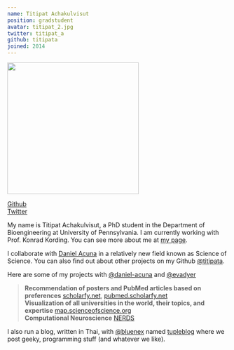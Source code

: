 ```yaml
---
name: Titipat Achakulvisut
position: gradstudent
avatar: titipat_2.jpg
twitter: titipat_a
github: titipata
joined: 2014
---
```


<img width="300" src="{{site.baseurl}}/images/people/{{page.avatar}}" data-action="zoom">

<a href="https://github.com/titipata"><i class="fa fa-github"></i> Github</a><br>
<a href="https://twitter.com/titipat_a"><i class="fa fa-twitter"></i> Twitter</a>

My name is Titipat Achakulvisut, a PhD student in the Department of Bioengineering at University of Pennsylvania.
I am currently working with Prof. Konrad Kording. You can see more about me at [my page](http://titipata.github.io/).


I collaborate with [Daniel Acuna](http://www.scienceofscience.org/) in a relatively new field known as Science of Science.
You can also find out about other projects on my Github [@titipata](https://github.com/titipata).


Here are some of my projects with [@daniel-acuna](https://github.com/daniel-acuna) and [@evadyer](https://github.com/evadyer)

> **Recommendation of posters and PubMed articles based on preferences** [scholarfy.net](http://www.scholarfy.net/), [pubmed.scholarfy.net](http://pubmed.scholarfy.net/) <br>
> **Visualization of all universities in the world, their topics, and expertise** [map.scienceofscience.org](http://map.scienceofscience.org/) <br>
> **Computational Neuroscience** [NERDS](https://github.com/KordingLab/nerds)


I also run a blog, written in Thai, with [@bluenex](https://github.com/bluenex) named [tupleblog](http://tupleblog.github.io/)
where we post geeky, programming stuff (and whatever we like).
